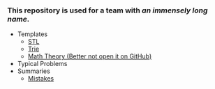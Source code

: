 ### This repository is used for a team with ***an immensely long name***.
* Templates
  * [STL](/Templates/STL.md)
  * [Trie](/Templates/Trie.md)
  * [Math Theory (Better not open it on GitHub)](/Templates/Ma-Theory.md)
* Typical Problems
* Summaries
  * [Mistakes](/Summaries/Mistakes.md)